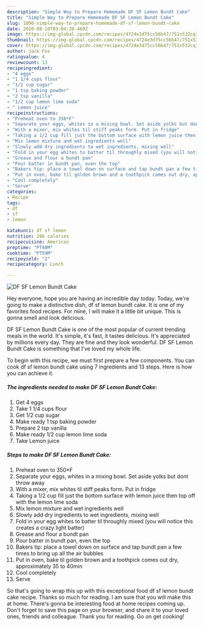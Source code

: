 ```yaml
---
description: "Simple Way to Prepare Homemade DF SF Lemon Bundt Cake"
title: "Simple Way to Prepare Homemade DF SF Lemon Bundt Cake"
slug: 1096-simple-way-to-prepare-homemade-df-sf-lemon-bundt-cake
date: 2020-08-10T03:04:20.460Z
image: https://img-global.cpcdn.com/recipes/4724e3d75cc56b47/751x532cq70/df-sf-lemon-bundt-cake-recipe-main-photo.jpg
thumbnail: https://img-global.cpcdn.com/recipes/4724e3d75cc56b47/751x532cq70/df-sf-lemon-bundt-cake-recipe-main-photo.jpg
cover: https://img-global.cpcdn.com/recipes/4724e3d75cc56b47/751x532cq70/df-sf-lemon-bundt-cake-recipe-main-photo.jpg
author: Jack Fox
ratingvalue: 4
reviewcount: 13
recipeingredient:
- "4 eggs"
- "1 1/4 cups flour"
- "1/2 cup sugar"
- "1 tsp baking powder"
- "2 tsp vanilla"
- "1/2 cup lemon lime soda"
- " Lemon juice"
recipeinstructions:
- "Preheat oven to 350*F"
- "Separate your eggs, whites in a mixing bowl. Set aside yolks but dont throw away"
- "With a mixer, mix whites til stiff peaks form. Put in fridge"
- "Taking a 1/2 cup fill just the bottom surface with lemon juice then top off with the lemon lime soda"
- "Mix lemon mixture and wet ingredients well"
- "Slowly add dry ingredients to wet ingredients, mixing well"
- "Fold in your egg whites to batter til throughly mixed (you will notice this creates a crazy light batter)"
- "Grease and flour a bundt pan"
- "Pour batter in bundt pan, even the top"
- "Bakers tip: place a towel down on surface and tap bundt pan a few times to bring up all the air bubbles"
- "Put in oven, bake til golden brown and a toothpick comes out dry, approximately 35 to 40min"
- "Cool completely"
- "Serve"
categories:
- Recipe
tags:
- df
- sf
- lemon

katakunci: df sf lemon 
nutrition: 266 calories
recipecuisine: American
preptime: "PT40M"
cooktime: "PT59M"
recipeyield: "2"
recipecategory: Lunch

---
```



![DF SF Lemon Bundt Cake](https://img-global.cpcdn.com/recipes/4724e3d75cc56b47/751x532cq70/df-sf-lemon-bundt-cake-recipe-main-photo.jpg)

Hey everyone, hope you are having an incredible day today. Today, we're going to make a distinctive dish, df sf lemon bundt cake. It is one of my favorites food recipes. For mine, I will make it a little bit unique. This is gonna smell and look delicious.



DF SF Lemon Bundt Cake is one of the most popular of current trending meals in the world. It's simple, it's fast, it tastes delicious. It's appreciated by millions every day. They are fine and they look wonderful. DF SF Lemon Bundt Cake is something that I've loved my whole life.


To begin with this recipe, we must first prepare a few components. You can cook df sf lemon bundt cake using 7 ingredients and 13 steps. Here is how you can achieve it.

<!--inarticleads1-->

##### The ingredients needed to make DF SF Lemon Bundt Cake:

1. Get 4 eggs
1. Take 1 1/4 cups flour
1. Get 1/2 cup sugar
1. Make ready 1 tsp baking powder
1. Prepare 2 tsp vanilla
1. Make ready 1/2 cup lemon lime soda
1. Take  Lemon juice




<!--inarticleads2-->

##### Steps to make DF SF Lemon Bundt Cake:

1. Preheat oven to 350*F
1. Separate your eggs, whites in a mixing bowl. Set aside yolks but dont throw away
1. With a mixer, mix whites til stiff peaks form. Put in fridge
1. Taking a 1/2 cup fill just the bottom surface with lemon juice then top off with the lemon lime soda
1. Mix lemon mixture and wet ingredients well
1. Slowly add dry ingredients to wet ingredients, mixing well
1. Fold in your egg whites to batter til throughly mixed (you will notice this creates a crazy light batter)
1. Grease and flour a bundt pan
1. Pour batter in bundt pan, even the top
1. Bakers tip: place a towel down on surface and tap bundt pan a few times to bring up all the air bubbles
1. Put in oven, bake til golden brown and a toothpick comes out dry, approximately 35 to 40min
1. Cool completely
1. Serve




So that's going to wrap this up with this exceptional food df sf lemon bundt cake recipe. Thanks so much for reading. I am sure that you will make this at home. There's gonna be interesting food at home recipes coming up. Don't forget to save this page on your browser, and share it to your loved ones, friends and colleague. Thank you for reading. Go on get cooking!
